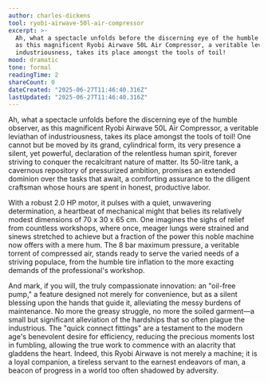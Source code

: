 ```yaml
---
author: charles-dickens
tool: ryobi-airwave-50l-air-compressor
excerpt: >-
  Ah, what a spectacle unfolds before the discerning eye of the humble observer,
  as this magnificent Ryobi Airwave 50L Air Compressor, a veritable leviathan of
  industriousness, takes its place amongst the tools of toil!
mood: dramatic
tone: formal
readingTime: 2
shareCount: 0
dateCreated: "2025-06-27T11:46:40.316Z"
lastUpdated: "2025-06-27T11:46:40.316Z"
---
```


Ah, what a spectacle unfolds before the discerning eye of the humble observer, as this magnificent Ryobi Airwave 50L Air Compressor, a veritable leviathan of industriousness, takes its place amongst the tools of toil! One cannot but be moved by its grand, cylindrical form, its very presence a silent, yet powerful, declaration of the relentless human spirit, forever striving to conquer the recalcitrant nature of matter. Its 50-litre tank, a cavernous repository of pressurized ambition, promises an extended dominion over the tasks that await, a comforting assurance to the diligent craftsman whose hours are spent in honest, productive labor.

With a robust 2.0 HP motor, it pulses with a quiet, unwavering determination, a heartbeat of mechanical might that belies its relatively modest dimensions of 70 x 30 x 65 cm. One imagines the sighs of relief from countless workshops, where once, meager lungs were strained and sinews stretched to achieve but a fraction of the power this noble machine now offers with a mere hum. The 8 bar maximum pressure, a veritable torrent of compressed air, stands ready to serve the varied needs of a striving populace, from the humble tire inflation to the more exacting demands of the professional's workshop.

And mark, if you will, the truly compassionate innovation: an "oil-free pump," a feature designed not merely for convenience, but as a silent blessing upon the hands that guide it, alleviating the messy burdens of maintenance. No more the greasy struggle, no more the soiled garment—a small but significant alleviation of the hardships that so often plague the industrious. The "quick connect fittings" are a testament to the modern age's benevolent desire for efficiency, reducing the precious moments lost in fumbling, allowing the true work to commence with an alacrity that gladdens the heart. Indeed, this Ryobi Airwave is not merely a machine; it is a loyal companion, a tireless servant to the earnest endeavors of man, a beacon of progress in a world too often shadowed by adversity.
